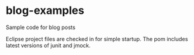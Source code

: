 blog-examples
=============

Sample code for blog posts

Eclipse project files are checked in for simple startup. The pom includes latest versions of junit and jmock.